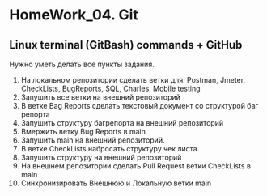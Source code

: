 # HomeWork_04. Git
## Linux terminal (GitBash) commands + GitHub

Нужно уметь делать все пункты задания.

1. На локальном репозитории сделать ветки для: Postman, Jmeter, CheckLists, BugReports, SQL, Charles, Mobile testing
2. Запушить все ветки на внешний репозиторий
3. В ветке Bag Reports сделать текстовый документ со структурой баг репорта
4. Запушить структуру багрепорта на внешний репозиторий
5. Вмержить ветку Bug Reports в main
6. Запушить main на внешний репозиторий.
7. В ветке CheckLists набросать структуру чек листа.
8. Запушить структуру на внешний репозиторий
9. На внешнем репозитории сделать Pull Request ветки CheckLists в main
10. Синхронизировать Внешнюю и Локальную ветки main